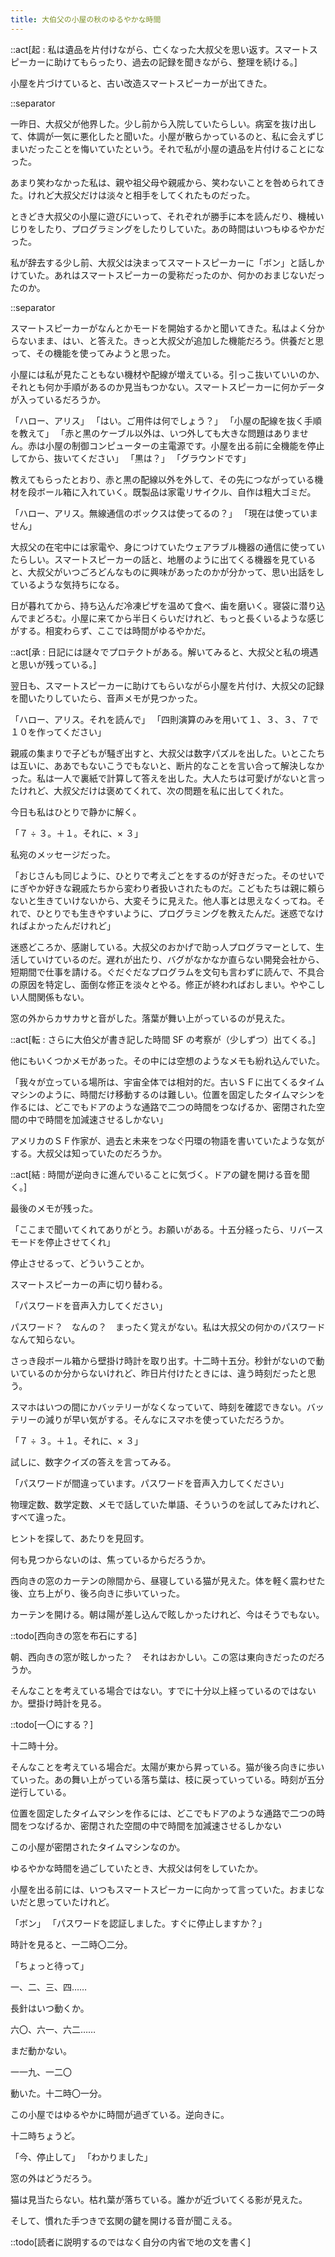```yaml
---
title: 大伯父の小屋の秋のゆるやかな時間
---
```


::act[起 : 私は遺品を片付けながら、亡くなった大叔父を思い返す。スマートスピーカーに助けてもらったり、過去の記録を聞きながら、整理を続ける。]

小屋を片づけていると、古い改造スマートスピーカーが出てきた。

::separator

一昨日、大叔父が他界した。少し前から入院していたらしい。病室を抜け出して、体調が一気に悪化したと聞いた。小屋が散らかっているのと、私に会えずじまいだったことを悔いていたという。それで私が小屋の遺品を片付けることになった。

あまり笑わなかった私は、親や祖父母や親戚から、笑わないことを咎められてきた。けれど大叔父だけは淡々と相手をしてくれたものだった。

ときどき大叔父の小屋に遊びにいって、それぞれが勝手に本を読んだり、機械いじりをしたり、プログラミングをしたりしていた。あの時間はいつもゆるやかだった。

私が辞去する少し前、大叔父は決まってスマートスピーカーに「ボン」と話しかけていた。あれはスマートスピーカーの愛称だったのか、何かのおまじないだったのか。

::separator

スマートスピーカーがなんとかモードを開始するかと聞いてきた。私はよく分からないまま、はい、と答えた。きっと大叔父が追加した機能だろう。供養だと思って、その機能を使ってみようと思った。

小屋には私が見たこともない機材や配線が増えている。引っこ抜いていいのか、それとも何か手順があるのか見当もつかない。スマートスピーカーに何かデータが入っているだろうか。

「ハロー、アリス」
「はい。ご用件は何でしょう？」
「小屋の配線を抜く手順を教えて」
「赤と黒のケーブル以外は、いつ外しても大きな問題はありません。赤は小屋の制御コンピューターの主電源です。小屋を出る前に全機能を停止してから、抜いてください」
「黒は？」
「グラウンドです」

教えてもらったとおり、赤と黒の配線以外を外して、その先につながっている機材を段ボール箱に入れていく。既製品は家電リサイクル、自作は粗大ゴミだ。

「ハロー、アリス。無線通信のボックスは使ってるの？」
「現在は使っていません」

大叔父の在宅中には家電や、身につけていたウェアラブル機器の通信に使っていたらしい。スマートスピーカーの話と、地層のように出てくる機器を見ていると、大叔父がいつごろどんなものに興味があったのかが分かって、思い出話をしているような気持ちになる。

日が暮れてから、持ち込んだ冷凍ピザを温めて食べ、歯を磨いく。寝袋に潜り込んでまどろむ。小屋に来てから半日くらいだけれど、もっと長くいるような感じがする。相変わらず、ここでは時間がゆるやかだ。

::act[承 : 日記には謎々でプロテクトがある。解いてみると、大叔父と私の境遇と思いが残っている。]

翌日も、スマートスピーカーに助けてもらいながら小屋を片付け、大叔父の記録を聞いたりしていたら、音声メモが見つかった。

「ハロー、アリス。それを読んで」
「四則演算のみを用いて１、３、３、７で１０を作ってください」

親戚の集まりで子どもが騒ぎ出すと、大叔父は数字パズルを出した。いとこたちは互いに、ああでもないこうでもないと、断片的なことを言い合って解決しなかった。私は一人で裏紙で計算して答えを出した。大人たちは可愛げがないと言ったけれど、大叔父だけは褒めてくれて、次の問題を私に出してくれた。

今日も私はひとりで静かに解く。

「７ ÷ ３。＋１。それに、× ３」

私宛のメッセージだった。

「おじさんも同じように、ひとりで考えごとをするのが好きだった。そのせいでにぎやか好きな親戚たちから変わり者扱いされたものだ。こどもたちは親に頼らないと生きていけないから、大変そうに見えた。他人事とは思えなくってね。それで、ひとりでも生きやすいように、プログラミングを教えたんだ。迷惑でなければよかったんだけれど」

迷惑どころか、感謝している。大叔父のおかげで助っ人プログラマーとして、生活していけているのだ。遅れが出たり、バグがなかなか直らない開発会社から、短期間で仕事を請ける。ぐだぐだなプログラムを文句も言わずに読んで、不具合の原因を特定し、面倒な修正を淡々とやる。修正が終わればおしまい。ややこしい人間関係もない。

窓の外からカサカサと音がした。落葉が舞い上がっているのが見えた。

::act[転 : さらに大伯父が書き記した時間 SF の考察が（少しずつ）出てくる。]

他にもいくつかメモがあった。その中には空想のようなメモも紛れ込んでいた。

「我々が立っている場所は、宇宙全体では相対的だ。古いＳＦに出てくるタイムマシンのように、時間だけ移動するのは難しい。位置を固定したタイムマシンを作るには、どこでもドアのような通路で二つの時間をつなげるか、密閉された空間の中で時間を加減速させるしかない」

アメリカのＳＦ作家が、過去と未来をつなぐ円環の物語を書いていたような気がする。大叔父は知っていたのだろうか。

::act[結 : 時間が逆向きに進んでいることに気づく。ドアの鍵を開ける音を聞く。]

最後のメモが残った。

「ここまで聞いてくれてありがとう。お願いがある。十五分経ったら、リバースモードを停止させてくれ」

停止させるって、どういうことか。

スマートスピーカーの声に切り替わる。

「パスワードを音声入力してください」

パスワード？　なんの？　まったく覚えがない。私は大叔父の何かのパスワードなんて知らない。

さっき段ボール箱から壁掛け時計を取り出す。十二時十五分。秒針がないので動いているのか分からないけれど、昨日片付けたときには、違う時刻だったと思う。

スマホはいつの間にかバッテリーがなくなっていて、時刻を確認できない。バッテリーの減りが早い気がする。そんなにスマホを使っていただろうか。

「７ ÷ ３。＋１。それに、× ３」

試しに、数字クイズの答えを言ってみる。

「パスワードが間違っています。パスワードを音声入力してください」

物理定数、数学定数、メモで話していた単語、そういうのを試してみたけれど、すべて違った。

ヒントを探して、あたりを見回す。

何も見つからないのは、焦っているからだろうか。

西向きの窓のカーテンの隙間から、昼寝している猫が見えた。体を軽く震わせた後、立ち上がり、後ろ向きに歩いていった。

カーテンを開ける。朝は陽が差し込んで眩しかったけれど、今はそうでもない。

::todo[西向きの窓を布石にする]

朝、西向きの窓が眩しかった？　それはおかしい。この窓は東向きだったのだろうか。

そんなことを考えている場合ではない。すでに十分以上経っているのではないか。壁掛け時計を見る。

::todo[一〇にする？]

十二時十分。

そんなことを考えている場合だ。太陽が東から昇っている。猫が後ろ向きに歩いていった。あの舞い上がっている落ち葉は、枝に戻っていっている。時刻が五分逆行している。

位置を固定したタイムマシンを作るには、どこでもドアのような通路で二つの時間をつなげるか、密閉された空間の中で時間を加減速させるしかない

この小屋が密閉されたタイムマシンなのか。

ゆるやかな時間を過ごしていたとき、大叔父は何をしていたか。

小屋を出る前には、いつもスマートスピーカーに向かって言っていた。おまじないだと思っていたけれど。

「ボン」
「パスワードを認証しました。すぐに停止しますか？」

時計を見ると、一二時〇二分。

「ちょっと待って」

一、二、三、四……

長針はいつ動くか。

六〇、六一、六二……

まだ動かない。

一一九、一二〇

動いた。十二時〇一分。

この小屋ではゆるやかに時間が過ぎている。逆向きに。

十二時ちょうど。

「今、停止して」
「わかりました」

窓の外はどうだろう。

猫は見当たらない。枯れ葉が落ちている。誰かが近づいてくる影が見えた。

そして、慣れた手つきで玄関の鍵を開ける音が聞こえる。

::todo[読者に説明するのではなく自分の内省で地の文を書く]
